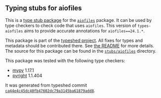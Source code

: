 ## Typing stubs for aiofiles

This is a [type stub package](https://typing.python.org/en/latest/tutorials/external_libraries.html)
for the [`aiofiles`](https://github.com/Tinche/aiofiles) package. It can be used by type checkers
to check code that uses `aiofiles`. This version of
`types-aiofiles` aims to provide accurate annotations for
`aiofiles==24.1.*`.

This package is part of the [typeshed project](https://github.com/python/typeshed).
All fixes for types and metadata should be contributed there.
See [the README](https://github.com/python/typeshed/blob/main/README.md)
for more details. The source for this package can be found in the
[`stubs/aiofiles`](https://github.com/python/typeshed/tree/main/stubs/aiofiles)
directory.

This package was tested with the following type checkers:
* [mypy](https://github.com/python/mypy/) 1.17.1
* [pyright](https://github.com/microsoft/pyright) 1.1.404

It was generated from typeshed commit
[`ca44e4c45dc40fb47602dc79a3145ba61879add8`](https://github.com/python/typeshed/commit/ca44e4c45dc40fb47602dc79a3145ba61879add8).